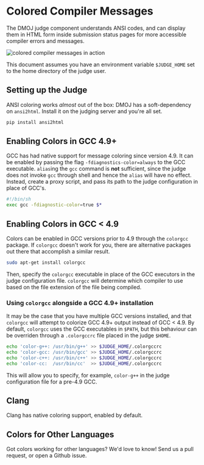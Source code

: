 # Colored Compiler Messages

The DMOJ judge component understands ANSI codes, and can display them in HTML form inside submission status pages for more accessible compiler errors and messages.

![colored compiler messages in action](https://sc-cdn.scaleengine.net/i/c1b33b24338f680a6d2356b0c734789c.png)

This document assumes you have an environment variable `$JUDGE_HOME` set to the home directory of the judge user.

## Setting up the Judge
ANSI coloring works *almost* out of the box: DMOJ has a soft-dependency on `ansi2html`. Install it on the judging server and you're all set.

```sh
pip install ansi2html
```

## Enabling Colors in GCC 4.9+

GCC has had native support for message coloring since version 4.9. It can be enabled by passing the flag `-fdiagnostics-color=always` to the GCC executable. `alias`ing the `gcc` command is **not** sufficient, since the judge does not invoke `gcc` through shell and hence the `alias` will have no effect. Instead, create a proxy script, and pass its path to the judge configuration in place of GCC's.

```sh
#!/bin/sh
exec gcc -fdiagnostic-color=true $*
```

## Enabling Colors in GCC < 4.9

Colors can be enabled in GCC versions prior to 4.9 through the `colorgcc` package. If `colorgcc` doesn't work for you, there are alternative packages out there that accomplish a similar result.

```sh
sudo apt-get install colorgcc
```

Then, specify the `colorgcc` executable in place of the GCC executors in the judge configuration file. `colorgcc` will determine which compiler to use based on the file extension of the file being compiled.

### Using `colorgcc` alongside a GCC 4.9+ installation

It may be the case that you have multiple GCC versions installed, and that `colorgcc` will attempt to colorize GCC 4.9+ output instead of GCC < 4.9. By default, `colorgcc` uses the GCC executables in `$PATH`, but this behaviour can be overriden through a `.colorgccrc` file placed in the judge `$HOME`.

```sh
echo 'color-g++: /usr/bin/g++' >> $JUDGE_HOME/.colorgccrc
echo 'color-gcc: /usr/bin/gcc' >> $JUDGE_HOME/.colorgccrc
echo 'color-c++: /usr/bin/c++' >> $JUDGE_HOME/.colorgccrc
echo 'color-cc:  /usr/bin/cc'  >> $JUDGE_HOME/.colorgccrc
```

This will allow you to specify, for example, `color-g++` in the judge configuration file for a pre-4.9 GCC.

## Clang

Clang has native coloring support, enabled by default.

## Colors for Other Languages

Got colors working for other languages? We'd love to know! Send us a pull request, or open a Github issue.
